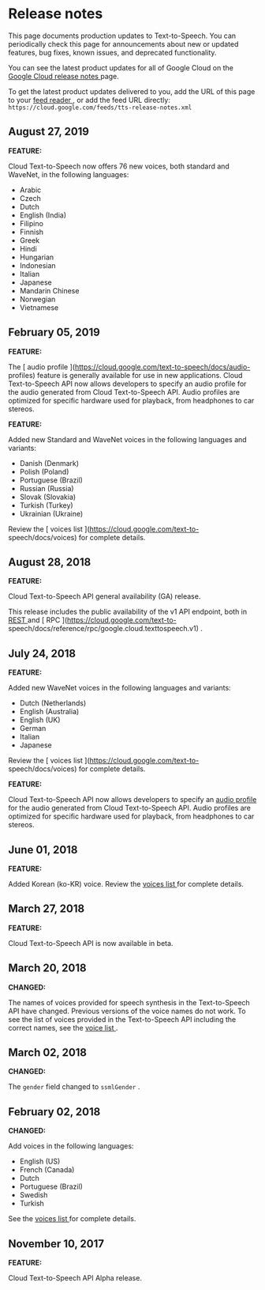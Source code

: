 #  Release notes

This page documents production updates to Text-to-Speech. You can periodically
check this page for announcements about new or updated features, bug fixes,
known issues, and deprecated functionality.

You can see the latest product updates for all of Google Cloud on the [ Google
Cloud release notes ](/release-notes) page.

To get the latest product updates delivered to you, add the URL of this page
to your [ feed reader
](https://wikipedia.org/wiki/Comparison_of_feed_aggregators) , or add the feed
URL directly: ` https://cloud.google.com/feeds/tts-release-notes.xml `

##  August 27, 2019

**FEATURE:**

Cloud Text-to-Speech now offers 76 new voices, both standard and WaveNet, in
the following languages:

  * Arabic 
  * Czech 
  * Dutch 
  * English (India) 
  * Filipino 
  * Finnish 
  * Greek 
  * Hindi 
  * Hungarian 
  * Indonesian 
  * Italian 
  * Japanese 
  * Mandarin Chinese 
  * Norwegian 
  * Vietnamese 

##  February 05, 2019

**FEATURE:**

The [ audio profile ](https://cloud.google.com/text-to-speech/docs/audio-
profiles) feature is generally available for use in new applications. Cloud
Text-to-Speech API now allows developers to specify an audio profile for the
audio generated from Cloud Text-to-Speech API. Audio profiles are optimized
for specific hardware used for playback, from headphones to car stereos.

**FEATURE:**

Added new Standard and WaveNet voices in the following languages and variants:

  * Danish (Denmark) 
  * Polish (Poland) 
  * Portuguese (Brazil) 
  * Russian (Russia) 
  * Slovak (Slovakia) 
  * Turkish (Turkey) 
  * Ukrainian (Ukraine) 

Review the [ voices list ](https://cloud.google.com/text-to-
speech/docs/voices) for complete details.

##  August 28, 2018

**FEATURE:**

Cloud Text-to-Speech API general availability (GA) release.

This release includes the public availability of the v1 API endpoint, both in
[ REST ](https://cloud.google.com/text-to-speech/docs/reference/rest/) and [
RPC ](https://cloud.google.com/text-to-
speech/docs/reference/rpc/google.cloud.texttospeech.v1) .

##  July 24, 2018

**FEATURE:**

Added new WaveNet voices in the following languages and variants:

  * Dutch (Netherlands) 
  * English (Australia) 
  * English (UK) 
  * German 
  * Italian 
  * Japanese 

Review the [ voices list ](https://cloud.google.com/text-to-
speech/docs/voices) for complete details.

**FEATURE:**

Cloud Text-to-Speech API now allows developers to specify an [ audio profile
](https://cloud.google.com/text-to-speech/docs/audio-profiles) for the audio
generated from Cloud Text-to-Speech API. Audio profiles are optimized for
specific hardware used for playback, from headphones to car stereos.

##  June 01, 2018

**FEATURE:**

Added Korean (ko-KR) voice. Review the [ voices list
](https://cloud.google.com/text-to-speech/docs/voices) for complete details.

##  March 27, 2018

**FEATURE:**

Cloud Text-to-Speech API is now available in beta.

##  March 20, 2018

**CHANGED:**

The names of voices provided for speech synthesis in the Text-to-Speech API
have changed. Previous versions of the voice names do not work. To see the
list of voices provided in the Text-to-Speech API including the correct names,
see the [ voice list ](https://cloud.google.com/text-to-speech/docs/voices) .

##  March 02, 2018

**CHANGED:**

The ` gender ` field changed to ` ssmlGender ` .

##  February 02, 2018

**CHANGED:**

Add voices in the following languages:

  * English (US) 
  * French (Canada) 
  * Dutch 
  * Portuguese (Brazil) 
  * Swedish 
  * Turkish 

See the [ voices list ](https://cloud.google.com/text-to-speech/docs/voices)
for complete details.

##  November 10, 2017

**FEATURE:**

Cloud Text-to-Speech API Alpha release.

